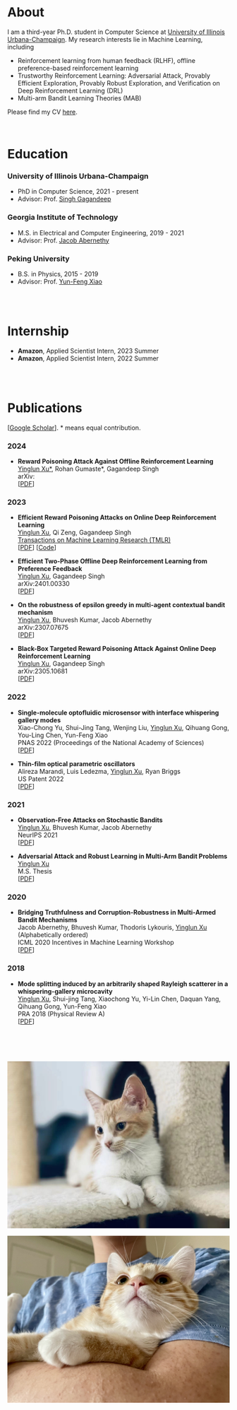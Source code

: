 

# About

I am a third-year Ph.D. student in Computer Science at [University of Illinois Urbana-Champaign](https://illinois.edu/). 
My research interests lie in Machine Learning, including

- Reinforcement learning from human feedback (RLHF), offline preference-based reinforcement learning
- Trustworthy Reinforcement Learning: Adversarial Attack, Provably Efficient Exploration, Provably Robust Exploration, and Verification on Deep Reinforcement Learning (DRL)
- Multi-arm Bandit Learning Theories (MAB)

Please find my CV [here](CV_YinglunXu.pdf).

<br>
 
# Education

### University of Illinois Urbana-Champaign
  - PhD in Computer Science, 2021 - present
  - Advisor: Prof. [Singh Gagandeep](https://ggndpsngh.github.io/)



### Georgia Institute of Technology
  - M.S. in Electrical and Computer Engineering, 2019 - 2021
  - Advisor: Prof. [Jacob Abernethy](https://www.cc.gatech.edu/~jabernethy9/)


### Peking University 
  - B.S. in Physics, 2015 - 2019
  - Advisor: Prof. [Yun-Feng Xiao](http://researchgroups.pku.edu.cn/microcavity/en/index/12778/list/index.htm)



<br><br>


# Internship

- **Amazon**, Applied Scientist Intern, 2023 Summer
- **Amazon**, Applied Scientist Intern, 2022 Summer

<br>
<br>


# Publications

[[Google Scholar](https://scholar.google.com/citations?user=MaSRh-0AAAAJ&hl=en&oi=ao)]. 
 \* means equal contribution.

### 2024


- **Reward Poisoning Attack Against Offline Reinforcement Learning**<br>
  <u>Yinglun Xu\*</u>,  Rohan Gumaste\*, Gagandeep Singh<br>
  arXiv: <br>
  [[PDF]()] 

### 2023


- **Efficient Reward Poisoning Attacks on Online Deep Reinforcement Learning**<br>
  <u>Yinglun Xu</u>,  Qi Zeng, Gagandeep Singh<br>
  [Transactions on Machine Learning Research (TMLR)](https://www.jmlr.org/tmlr/)  <br>
  [[PDF](https://arxiv.org/abs/2205.14842)] [[Code](https://github.com/YinglunXu/reward_poisoning_attack_drl)]

- **Efficient Two-Phase Offline Deep Reinforcement Learning from Preference Feedback**<br>
  <u>Yinglun Xu</u>,  Gagandeep Singh<br>
  arXiv:2401.00330 <br>
  [[PDF](https://arxiv.org/abs/2401.00330)] 


- **On the robustness of epsilon greedy in multi-agent contextual bandit mechanism**<br>
  <u>Yinglun Xu</u>, Bhuvesh Kumar, Jacob Abernethy<br>
  arXiv:2307.07675<br>
  [[PDF](https://arxiv.org/abs/2307.07675)]
  

- **Black-Box Targeted Reward Poisoning Attack Against Online Deep Reinforcement Learning**<br>
  <u>Yinglun Xu</u>,  Gagandeep Singh<br>
  arXiv:2305.10681<br>
  [[PDF](https://arxiv.org/abs/2305.10681)] 


### 2022



- **Single-molecule optofluidic microsensor with interface whispering gallery modes**<br>
  Xiao-Chong Yu, Shui-Jing Tang, Wenjing Liu, <u>Yinglun Xu</u>, Qihuang Gong, You-Ling Chen, Yun-Feng Xiao<br>
  PNAS 2022 (Proceedings of the National Academy of Sciences) <br>
  [[PDF](https://www.pnas.org/doi/full/10.1073/pnas.2108678119)] 
  
- **Thin-film optical parametric oscillators**<br>
  Alireza Marandi, Luis Ledezma, <u>Yinglun Xu</u>, Ryan Briggs<br>
  US Patent 2022 <br>
  [[PDF](https://patentimages.storage.googleapis.com/34/08/1f/b03b91cdb49ec1/US20200285131A1.pdf)] 

### 2021

- **Observation-Free Attacks on Stochastic Bandits**<br>
  <u>Yinglun Xu</u>, Bhuvesh Kumar, Jacob Abernethy<br>
  NeurIPS 2021 <br>
  [[PDF](https://proceedings.neurips.cc/paper/2021/file/be315e7f05e9f13629031915fe87ad44-Paper.pdf)] 

- **Adversarial Attack and Robust Learning in Multi-Arm Bandit Problems**<br>
  <u>Yinglun Xu</u><br>
  M.S. Thesis <br>
  [[PDF](https://smartech.gatech.edu/bitstream/handle/1853/64694/XU-THESIS-2021.pdf?sequence=1)] 



### 2020


- **Bridging Truthfulness and Corruption-Robustness in Multi-Armed Bandit
Mechanisms**<br>
  Jacob Abernethy, Bhuvesh Kumar, Thodoris Lykouris, <u>Yinglun Xu</u> (Alphabetically ordered)<br>
  ICML 2020 Incentives in Machine Learning Workshop <br>
  [[PDF](https://gradanovic.github.io/incentives_in_ML_icml2020_ws/papers/IML2020_paper_3.pdf)] 




### 2018


- **Mode splitting induced by an arbitrarily shaped Rayleigh scatterer in a whispering-gallery microcavity**<br>
  <u>Yinglun Xu</u>, Shui-jing Tang, Xiaochong Yu, Yi-Lin Chen, Daquan Yang, Qihuang Gong, Yun-Feng Xiao<br>
  PRA 2018 (Physical Review A) <br>
  [[PDF](https://hpc.pku.edu.cn/docs/pdf/a20181101041.pdf)] 




<br>
<br>
<br>
<br>






<img src="/fig/pp.jpeg" align = "center">
<br>
<br>
<img src="/fig/nn.jpg" align = "center">

<br>
<br>
<br>
<br>
<br>
<br>
<br>
<br>



